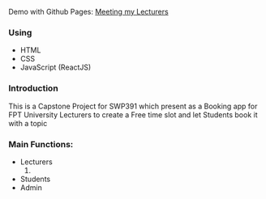 <span class="demo">Demo with Github Pages: [Meeting my Lecturers](https://meetinglecturers.giakhang3005.com) </span>


<h3>Using</h3>
<ul>
  <li>HTML</li>
  <li>CSS</li>
  <li>JavaScript (ReactJS)</li>
</ul>

<h3>Introduction</h3>
This is a Capstone Project for SWP391 which present as a Booking app for FPT University Lecturers to create a Free time slot and let Students book it with a topic

<h3>Main Functions:</h3>
<ul>
  <li>Lecturers
  <ol>
    <li></li>
  </ol>
  </li>
  <li>Students</li>
  <li>Admin</li>
</ul>


